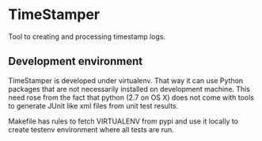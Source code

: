 TimeStamper
===========

Tool to creating and processing timestamp logs.

Development environment
-----------------------

TimeStamper is developed under virtualenv. That way it can use Python packages that are not necessarily installed on development machine. This need rose from the fact that python (2.7 on OS X) does not come with tools to generate JUnit like xml files from unit test results. 

Makefile has rules to fetch VIRTUALENV from pypi and use it locally to create testenv environment where all tests are run. 